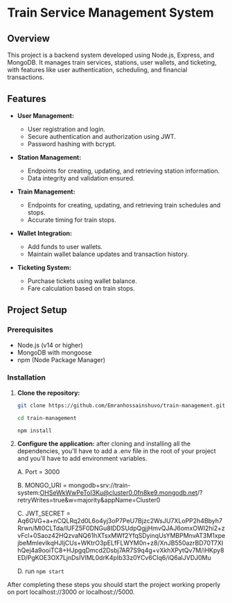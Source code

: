 # Train Service Management System

## Overview
This project is a backend system developed using Node.js, Express, and MongoDB. It manages train services, stations, user wallets, and ticketing, with features like user authentication, scheduling, and financial transactions.

## Features
- **User Management:** 
  - User registration and login.
  - Secure authentication and authorization using JWT.
  - Password hashing with bcrypt.

- **Station Management:** 
  - Endpoints for creating, updating, and retrieving station information.
  - Data integrity and validation ensured.

- **Train Management:** 
  - Endpoints for creating, updating, and retrieving train schedules and stops.
  - Accurate timing for train stops.

- **Wallet Integration:** 
  - Add funds to user wallets.
  - Maintain wallet balance updates and transaction history.

- **Ticketing System:** 
  - Purchase tickets using wallet balance.
  - Fare calculation based on train stops.

## Project Setup

### Prerequisites
- Node.js (v14 or higher)
- MongoDB with mongoose
- npm (Node Package Manager)

### Installation

1. **Clone the repository:**
   ```bash
   git clone https://github.com/Emranhossainshuvo/train-management.git 
   
   cd train-management

   npm install

2. **Configure the application:**
   after cloning and installing all the dependencies, you'll have to add a .env file in the root of your project and you'll have to add environment variables. 

   A.  Port = 3000
   
   B.  MONGO_URI = mongodb+srv://train-system:OHSeWkWwPeToI3Ku@cluster0.0fn8ke9.mongodb.net/?retryWrites=true&w=majority&appName=Cluster0

   C.  JWT_SECRET = Aq6GVG+a+nCQLRq2d0L6o4yj3oP7PeU7Bjzc2WsJU7XLoPP2h4Bbyh7Rrwn/Ml0CLTda/IUFZ5F0DNGu8IDDSUdpQgjjHmvQJAJ6omxOWI2hi2+zvFcl+0Saoz42HQzvaNQ61hXTsxMWf2YfqSDyinqUsYMBPMnvAT3M1xpejbeMmlevIkqHJIjCUs+WKtrO3pELfFLWYM0n+z8/XnJB550azrBD70T7XIhQej4a9ooiTC8+HJpgqDmcd2Dsbj7AR7S9q4g+vXkhXPytQv7M/iHKpy8ED/PgKOE3OX7LjnDsIVIML0drK4pIb33z0YCv6CIq6/iQ6alJVDJ0Mu

   D.  run <code>npm start</code>

After completing these steps you should start the project working properly on port localhost://3000 or localhost://5000. 
